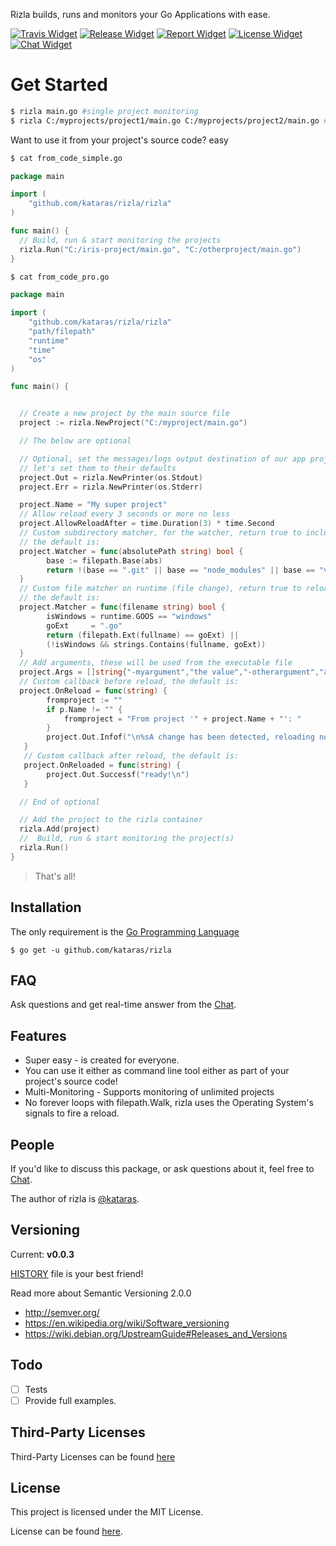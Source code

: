 Rizla builds, runs and monitors your Go Applications with ease.

[![Travis Widget]][Travis] [![Release Widget]][Release] [![Report Widget]][Report] [![License Widget]][License] [![Chat Widget]][Chat]

# Get Started

```bash
$ rizla main.go #single project monitoring
$ rizla C:/myprojects/project1/main.go C:/myprojects/project2/main.go #multi projects monitoring
```

Want to use it from your project's source code? easy
```sh
$ cat from_code_simple.go
```
```go
package main

import (
	"github.com/kataras/rizla/rizla"
)

func main() {
  // Build, run & start monitoring the projects
  rizla.Run("C:/iris-project/main.go", "C:/otherproject/main.go")
}
```

```sh
$ cat from_code_pro.go
```
```go
package main

import (
	"github.com/kataras/rizla/rizla"
	"path/filepath"
	"runtime"
	"time"
	"os"
)

func main() {


  // Create a new project by the main source file
  project := rizla.NewProject("C:/myproject/main.go")

  // The below are optional

  // Optional, set the messages/logs output destination of our app project,
  // let's set them to their defaults
  project.Out = rizla.NewPrinter(os.Stdout)
  project.Err = rizla.NewPrinter(os.Stderr)

  project.Name = "My super project"
  // Allow reload every 3 seconds or more no less
  project.AllowReloadAfter = time.Duration(3) * time.Second
  // Custom subdirectory matcher, for the watcher, return true to include this folder to the watcher
  // the default is:
  project.Watcher = func(absolutePath string) bool {
     	base := filepath.Base(abs)
		return !(base == ".git" || base == "node_modules" || base == "vendor")
  }
  // Custom file matcher on runtime (file change), return true to reload when a file with this file name changed
  // the default is:
  project.Matcher = func(filename string) bool {
		isWindows = runtime.GOOS == "windows"
		goExt     = ".go"
		return (filepath.Ext(fullname) == goExt) ||
		(!isWindows && strings.Contains(fullname, goExt))
  }
  // Add arguments, these will be used from the executable file
  project.Args = []string{"-myargument","the value","-otherargument","a value"}
  // Custom callback before reload, the default is:
  project.OnReload = func(string) {
		fromproject := ""
		if p.Name != "" {
			fromproject = "From project '" + project.Name + "': "
		}
		project.Out.Infof("\n%sA change has been detected, reloading now...", fromproject)
   }
   // Custom callback after reload, the default is:
   project.OnReloaded = func(string) {
 		project.Out.Successf("ready!\n")
   }

  // End of optional

  // Add the project to the rizla container
  rizla.Add(project)
  //  Build, run & start monitoring the project(s)
  rizla.Run()
}
```


> That's all!

Installation
------------
The only requirement is the [Go Programming Language](https://golang.org/dl)

`$ go get -u github.com/kataras/rizla`

FAQ
------------
Ask questions and get real-time answer from the [Chat][CHAT].


Features
------------
- Super easy - is created for everyone.
- You can use it either as command line tool either as part of your project's source code!
- Multi-Monitoring - Supports monitoring of unlimited projects
- No forever loops with filepath.Walk, rizla uses the Operating System's signals to fire a reload.


People
------------
If you'd like to discuss this package, or ask questions about it, feel free to [Chat][CHAT].

The author of rizla is [@kataras](https://github.com/kataras).


Versioning
------------

Current: **v0.0.3**

[HISTORY](https://github.com/kataras/rizla/blob/master/HISTORY.md) file is your best friend!

Read more about Semantic Versioning 2.0.0

 - http://semver.org/
 - https://en.wikipedia.org/wiki/Software_versioning
 - https://wiki.debian.org/UpstreamGuide#Releases_and_Versions


Todo
------------

 - [ ] Tests
 - [ ] Provide full examples.

Third-Party Licenses
------------

Third-Party Licenses can be found [here](THIRDPARTY-LICENSE.md)


License
------------

This project is licensed under the MIT License.

License can be found [here](LICENSE).

[Travis Widget]: https://img.shields.io/travis/kataras/rizla.svg?style=flat-square
[Travis]: http://travis-ci.org/kataras/rizla
[License Widget]: https://img.shields.io/badge/license-MIT%20%20License%20-E91E63.svg?style=flat-square
[License]: https://github.com/kataras/rizla/blob/master/LICENSE
[Release Widget]: https://img.shields.io/badge/release-v0.0.3-blue.svg?style=flat-square
[Release]: https://github.com/kataras/rizla/releases
[Chat Widget]: https://img.shields.io/badge/community-chat-00BCD4.svg?style=flat-square
[Chat]: https://gitter.im/kataras/rizla
[ChatMain]: https://kataras.rocket.chat/channel/rizla
[ChatAlternative]: https://gitter.im/kataras/rizla
[Report Widget]: https://img.shields.io/badge/report%20card-A%2B-F44336.svg?style=flat-square
[Report]: http://goreportcard.com/report/kataras/rizla
[Language Widget]: https://img.shields.io/badge/powered_by-Go-3362c2.svg?style=flat-square
[Language]: http://golang.org
[Platform Widget]: https://img.shields.io/badge/platform-Any--OS-gray.svg?style=flat-square
